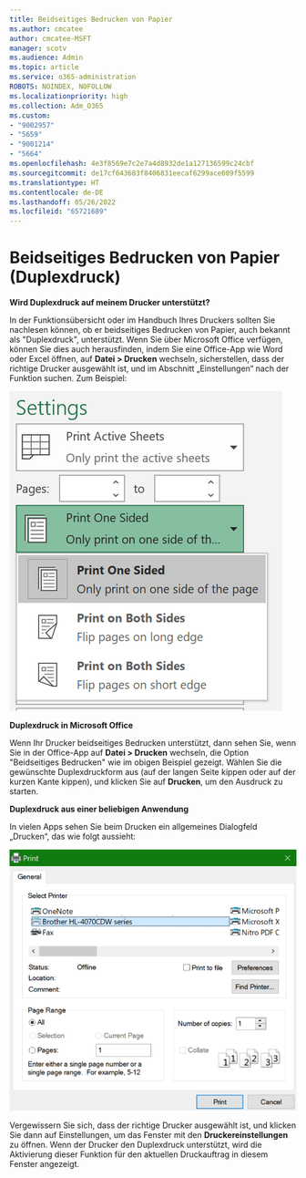 ```yaml
---
title: Beidseitiges Bedrucken von Papier
ms.author: cmcatee
author: cmcatee-MSFT
manager: scotv
ms.audience: Admin
ms.topic: article
ms.service: o365-administration
ROBOTS: NOINDEX, NOFOLLOW
ms.localizationpriority: high
ms.collection: Adm_O365
ms.custom:
- "9002957"
- "5659"
- "9001214"
- "5664"
ms.openlocfilehash: 4e3f8569e7c2e7a4d8932de1a127136599c24cbf
ms.sourcegitcommit: de17cf643683f8406831eecaf6299ace609f5599
ms.translationtype: HT
ms.contentlocale: de-DE
ms.lasthandoff: 05/26/2022
ms.locfileid: "65721689"
---
```

# <a name="printing-on-both-sides-of-paper-duplex-printing"></a>Beidseitiges Bedrucken von Papier (Duplexdruck)

**Wird Duplexdruck auf meinem Drucker unterstützt?**

In der Funktionsübersicht oder im Handbuch Ihres Druckers sollten Sie nachlesen können, ob er beidseitiges Bedrucken von Papier, auch bekannt als "Duplexdruck", unterstützt. Wenn Sie über Microsoft Office verfügen, können Sie dies auch herausfinden, indem Sie eine Office-App wie Word oder Excel öffnen, auf **Datei > Drucken** wechseln, sicherstellen, dass der richtige Drucker ausgewählt ist, und im Abschnitt „Einstellungen“ nach der Funktion suchen. Zum Beispiel: 

![Druckereinstellungen](media/print-settings.png)

**Duplexdruck in Microsoft Office**

Wenn Ihr Drucker beidseitiges Bedrucken unterstützt, dann sehen Sie, wenn Sie in der Office-App auf **Datei > Drucken** wechseln, die Option "Beidseitiges Bedrucken" wie im obigen Beispiel gezeigt.  Wählen Sie die gewünschte Duplexdruckform aus (auf der langen Seite kippen oder auf der kurzen Kante kippen), und klicken Sie auf **Drucken**, um den Ausdruck zu starten.

**Duplexdruck aus einer beliebigen Anwendung**

In vielen Apps sehen Sie beim Drucken ein allgemeines Dialogfeld „Drucken“, das wie folgt aussieht: 

![Dialogfeld „Drucken“](media/print-dialog.png)

Vergewissern Sie sich, dass der richtige Drucker ausgewählt ist, und klicken Sie dann auf Einstellungen, um das Fenster mit den **Druckereinstellungen** zu öffnen. Wenn der Drucker den Duplexdruck unterstützt, wird die Aktivierung dieser Funktion für den aktuellen Druckauftrag in diesem Fenster angezeigt.
